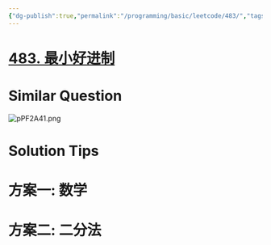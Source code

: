 ```yaml
---
{"dg-publish":true,"permalink":"/programming/basic/leetcode/483/","tags":["leetcode/math/radix","leetcode/binary-search","leetcode/unsolved"]}
---
```



# [483. 最小好进制](https://leetcode.cn/problems/smallest-good-base/)

# Similar Question

![pPF2A41.png](https://s1.ax1x.com/2023/08/04/pPF2A41.png)

# Solution Tips

# 方案一: 数学

# 方案二: 二分法
